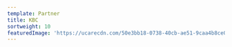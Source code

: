 ```yaml
---
template: Partner
title: KBC
sortweight: 10
featuredImage: 'https://ucarecdn.com/50e3bb18-0738-40cb-ae51-9caa4b8ce07f/'
---
```


